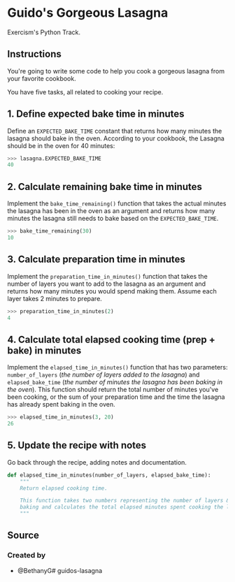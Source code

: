 # Guido's Gorgeous Lasagna

Exercism's Python Track.


## Instructions

You're going to write some code to help you cook a gorgeous lasagna from your favorite cookbook.

You have five tasks, all related to cooking your recipe.

## 1. Define expected bake time in minutes

Define an `EXPECTED_BAKE_TIME` constant that returns how many minutes the lasagna should bake in the oven.
According to your cookbook, the Lasagna should be in the oven for 40 minutes:

```python
>>> lasagna.EXPECTED_BAKE_TIME
40
```

## 2. Calculate remaining bake time in minutes

Implement the `bake_time_remaining()` function that takes the actual minutes the lasagna has been in the oven as an argument and returns how many minutes the lasagna still needs to bake based on the `EXPECTED_BAKE_TIME`.

```python
>>> bake_time_remaining(30)
10
```

## 3. Calculate preparation time in minutes

Implement the `preparation_time_in_minutes()` function that takes the number of layers you want to add to the lasagna as an argument and returns how many minutes you would spend making them.
Assume each layer takes 2 minutes to prepare.

```python
>>> preparation_time_in_minutes(2)
4
```

## 4. Calculate total elapsed cooking time (prep + bake) in minutes

Implement the `elapsed_time_in_minutes()` function that has two parameters: `number_of_layers` (_the number of layers added to the lasagna_) and `elapsed_bake_time` (_the number of minutes the lasagna has been baking in the oven_).
This function should return the total number of minutes you've been cooking, or the sum of your preparation time and the time the lasagna has already spent baking in the oven.

```python
>>> elapsed_time_in_minutes(3, 20)
26
```

## 5. Update the recipe with notes

Go back through the recipe, adding notes and documentation.

```python
def elapsed_time_in_minutes(number_of_layers, elapsed_bake_time):
    """
    Return elapsed cooking time.

    This function takes two numbers representing the number of layers & the time already spent 
    baking and calculates the total elapsed minutes spent cooking the lasagna.
    """
```

## Source

### Created by

- @BethanyG# guidos-lasagna
